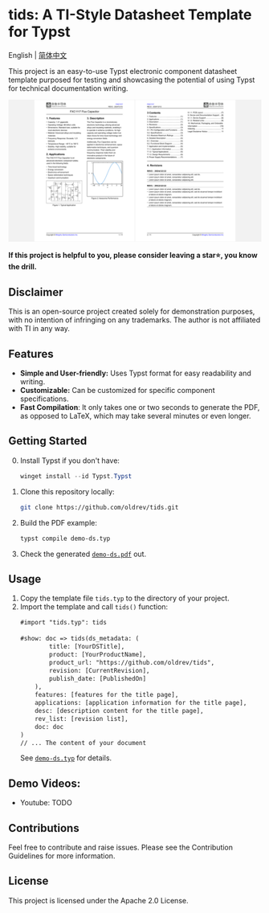 # tids: A TI-Style Datasheet Template for Typst

English | [简体中文](README.zh_cn.md)

This project is an easy-to-use Typst electronic component datasheet template purposed
for testing and showcasing the potential of using Typst for technical documentation writing.

![Demo](gallery/demo.png)

**If this project is helpful to you, please consider leaving a star⭐, you know the drill.**

## Disclaimer

This is an open-source project created solely for demonstration purposes, with no intention of infringing on any trademarks. The author is not affiliated with TI in any way.

## Features

- **Simple and User-friendly:** Uses Typst format for easy readability and writing.
- **Customizable:** Can be customized for specific component specifications.
- **Fast Compilation**: It only takes one or two seconds to generate the PDF, as opposed to LaTeX, which may take several minutes or even longer.

## Getting Started

0. Install Typst if you don't have:
    ```powershell
    winget install --id Typst.Typst
    ```
1. Clone this repository locally:
   ```bash
   git clone https://github.com/oldrev/tids.git
   ```
3. Build the PDF example:
    ```bash
    typst compile demo-ds.typ
    ```
4. Check the generated [`demo-ds.pdf`](demo-ds.pdf) out.

## Usage

1. Copy the template file `tids.typ` to the directory of your project.
2. Import the template and call `tids()` function:
    ```typst
    #import "tids.typ": tids

    #show: doc => tids(ds_metadata: (
            title: [YourDSTitle],
            product: [YourProductName],
            product_url: "https://github.com/oldrev/tids",
            revision: [CurrentRevision],
            publish_date: [PublishedOn]
        ),
        features: [features for the title page],
        applications: [application information for the title page],
        desc: [description content for the title page],
        rev_list: [revision list],
        doc: doc
    )
    // ... The content of your document
    ```
    See [`demo-ds.typ`](demo-ds.typ) for details.


## Demo Videos:

- Youtube: TODO

## Contributions

Feel free to contribute and raise issues. Please see the Contribution Guidelines for more information.

## License

This project is licensed under the Apache 2.0 License.
